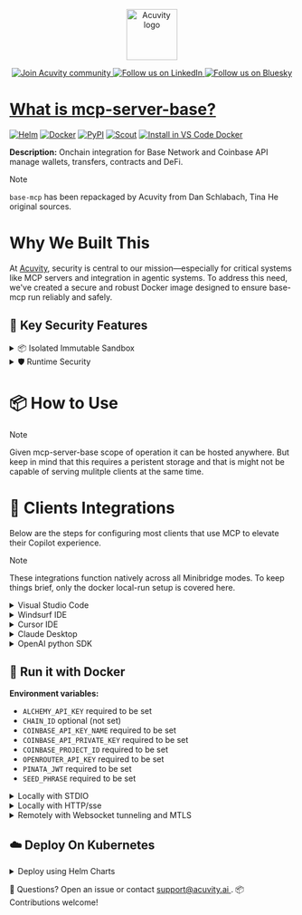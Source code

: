 <p align="center">
  <a href="https://acuvity.ai">
    <picture>
      <img src="https://mma.prnewswire.com/media/2544052/Acuvity__Logo.jpg" height="90" alt="Acuvity logo"/>
    </picture>
  </a>
</p>
<p align="center">
  <a href="https://discord.gg/BkU7fBkrNk">
    <img src="https://img.shields.io/badge/Acuvity-Join-7289DA?logo=discord&logoColor=fff" alt="Join Acuvity community" />
  </a>
<a href="https://www.linkedin.com/company/acuvity/">
    <img src="https://img.shields.io/badge/LinkedIn-Follow-7289DA" alt="Follow us on LinkedIn" />
  </a>
<a href="https://bsky.app/profile/acuvity.bsky.social">
    <img src="https://img.shields.io/badge/Bluesky-Follow-7289DA"?logo=bluesky&logoColor=fff" alt="Follow us on Bluesky" />
</p>


# What is mcp-server-base?

[![Helm](https://img.shields.io/badge/1.0.0-3775A9?logo=helm&label=Charts&logoColor=fff)](https://hub.docker.com/r/acuvity/mcp-server-base/tags/)
[![Docker](https://img.shields.io/docker/image-size/acuvity/mcp-server-base/1.0.13?logo=docker&logoColor=fff&label=1.0.13)](https://hub.docker.com/r/acuvity/mcp-server-base)
[![PyPI](https://img.shields.io/badge/1.0.13-3775A9?logo=pypi&logoColor=fff&label=base-mcp)](https://github.com/base/base-mcp)
[![Scout](https://img.shields.io/badge/Active-3775A9?logo=docker&logoColor=fff&label=Scout)](https://hub.docker.com/r/acuvity/mcp-server-fetch/)
[![Install in VS Code Docker](https://img.shields.io/badge/VS_Code-One_click_install-0078d7?logo=githubcopilot)](https://insiders.vscode.dev/redirect/mcp/install?name=mcp-server-base&config=%7B%22args%22%3A%5B%22run%22%2C%22-i%22%2C%22--rm%22%2C%22--read-only%22%2C%22-e%22%2C%22ALCHEMY_API_KEY%22%2C%22-e%22%2C%22COINBASE_API_KEY_NAME%22%2C%22-e%22%2C%22COINBASE_API_PRIVATE_KEY%22%2C%22-e%22%2C%22COINBASE_PROJECT_ID%22%2C%22-e%22%2C%22OPENROUTER_API_KEY%22%2C%22-e%22%2C%22PINATA_JWT%22%2C%22-e%22%2C%22SEED_PHRASE%22%2C%22docker.io%2Facuvity%2Fmcp-server-base%3A1.0.13%22%5D%2C%22command%22%3A%22docker%22%7D)

**Description:** Onchain integration for Base Network and Coinbase API manage wallets, transfers, contracts and DeFi.

> [!NOTE]
> `base-mcp` has been repackaged by Acuvity from Dan Schlabach, Tina He original sources.

# Why We Built This

At [Acuvity](https://acuvity.ai), security is central to our mission—especially for critical systems like MCP servers and integration in agentic systems.
To address this need, we've created a secure and robust Docker image designed to ensure base-mcp run reliably and safely.

## 🔐 Key Security Features

<details>
<summary>📦 Isolated Immutable Sandbox </summary>

- **Isolated Execution**: All tools run within secure, containerized sandboxes to enforce process isolation and prevent lateral movement.
- **Non-root by Default**: Enforces least-privilege principles, minimizing the impact of potential security breaches.
- **Read-only Filesystem**: Ensures runtime immutability, preventing unauthorized modification.
- **Version Pinning**: Guarantees consistency and reproducibility across deployments by locking tool and dependency versions.
- **CVE Scanning**: Continuously scans images for known vulnerabilities using [Docker Scout](https://docs.docker.com/scout/) to support proactive mitigation.
- **SBOM & Provenance**: Delivers full supply chain transparency by embedding metadata and traceable build information."
</details>

<details>
<summary>🛡️ Runtime Security</summary>

**Minibridge Integration**: [Minibridge](https://github.com/acuvity/minibridge) establishes secure Agent-to-MCP connectivity, supports Rego/HTTP-based policy enforcement 🕵️, and simplifies orchestration.

Minibridge includes built-in guardrails that protect MCP server integrity and detect suspicious behaviors in real-time.:

- **Integrity Checks**: Ensures authenticity with runtime component hashing.
- **Threat Detection & Prevention with built-in Rego Policy**:
  - Covert‐instruction screening: Blocks any tool description or call arguments that match a wide list of "hidden prompt" phrases (e.g., "do not tell", "ignore previous instructions", Unicode steganography).
  - Schema-key misuse guard: Rejects tools or call arguments that expose internal-reasoning fields such as note, debug, context, etc., preventing jailbreaks that try to surface private metadata.
  - Sensitive-resource exposure check: Denies tools whose descriptions - or call arguments - reference paths, files, or patterns typically associated with secrets (e.g., .env, /etc/passwd, SSH keys).
  - Tool-shadowing detector: Flags wording like "instead of using" that might instruct an assistant to replace or override an existing tool with a different behavior.
  - Cross-tool ex-filtration filter: Scans responses and tool descriptions for instructions to invoke external tools not belonging to this server.
  - Credential / secret redaction mutator: Automatically replaces recognised tokens formats with `[REDACTED]` in outbound content.

These controls ensure robust runtime integrity, prevent unauthorized behavior, and provide a foundation for secure-by-design system operations.
</details>


# 📦 How to Use


> [!NOTE]
> Given mcp-server-base scope of operation it can be hosted anywhere.
> But keep in mind that this requires a peristent storage and that is might not be capable of serving mulitple clients at the same time.

# 🧰 Clients Integrations

Below are the steps for configuring most clients that use MCP to elevate their Copilot experience.

> [!NOTE]
> These integrations function natively across all Minibridge modes.
> To keep things brief, only the docker local-run setup is covered here.

<details>
<summary>Visual Studio Code</summary>

To get started immediately, you can use the "one-click" link below:

[![Install in VS Code Docker](https://img.shields.io/badge/VS_Code-One_click_install-0078d7?logo=githubcopilot)](https://insiders.vscode.dev/redirect/mcp/install?name=mcp-server-base&config=%7B%22args%22%3A%5B%22run%22%2C%22-i%22%2C%22--rm%22%2C%22--read-only%22%2C%22-e%22%2C%22ALCHEMY_API_KEY%22%2C%22-e%22%2C%22COINBASE_API_KEY_NAME%22%2C%22-e%22%2C%22COINBASE_API_PRIVATE_KEY%22%2C%22-e%22%2C%22COINBASE_PROJECT_ID%22%2C%22-e%22%2C%22OPENROUTER_API_KEY%22%2C%22-e%22%2C%22PINATA_JWT%22%2C%22-e%22%2C%22SEED_PHRASE%22%2C%22docker.io%2Facuvity%2Fmcp-server-base%3A1.0.13%22%5D%2C%22command%22%3A%22docker%22%7D)

## Global scope

Press `ctrl + shift + p` and type `Preferences: Open User Settings JSON` to add the following section:

```json
{
  "mcp": {
    "servers": {
      "acuvity-mcp-server-base": {
        "env": {
          "ALCHEMY_API_KEY": "TO_BE_SET",
          "COINBASE_API_KEY_NAME": "TO_BE_SET",
          "COINBASE_API_PRIVATE_KEY": "TO_BE_SET",
          "COINBASE_PROJECT_ID": "TO_BE_SET",
          "OPENROUTER_API_KEY": "TO_BE_SET",
          "PINATA_JWT": "TO_BE_SET",
          "SEED_PHRASE": "TO_BE_SET"
        },
        "command": "docker",
        "args": [
          "run",
          "-i",
          "--rm",
          "--read-only",
          "-e",
          "ALCHEMY_API_KEY",
          "-e",
          "COINBASE_API_KEY_NAME",
          "-e",
          "COINBASE_API_PRIVATE_KEY",
          "-e",
          "COINBASE_PROJECT_ID",
          "-e",
          "OPENROUTER_API_KEY",
          "-e",
          "PINATA_JWT",
          "-e",
          "SEED_PHRASE",
          "docker.io/acuvity/mcp-server-base:1.0.13"
        ]
      }
    }
  }
}
```

## Workspace scope

In your workspace create a file called `.vscode/mcp.json` and add the following section:

```json
{
  "servers": {
    "acuvity-mcp-server-base": {
      "env": {
        "ALCHEMY_API_KEY": "TO_BE_SET",
        "COINBASE_API_KEY_NAME": "TO_BE_SET",
        "COINBASE_API_PRIVATE_KEY": "TO_BE_SET",
        "COINBASE_PROJECT_ID": "TO_BE_SET",
        "OPENROUTER_API_KEY": "TO_BE_SET",
        "PINATA_JWT": "TO_BE_SET",
        "SEED_PHRASE": "TO_BE_SET"
      },
      "command": "docker",
      "args": [
        "run",
        "-i",
        "--rm",
        "--read-only",
        "-e",
        "ALCHEMY_API_KEY",
        "-e",
        "COINBASE_API_KEY_NAME",
        "-e",
        "COINBASE_API_PRIVATE_KEY",
        "-e",
        "COINBASE_PROJECT_ID",
        "-e",
        "OPENROUTER_API_KEY",
        "-e",
        "PINATA_JWT",
        "-e",
        "SEED_PHRASE",
        "docker.io/acuvity/mcp-server-base:1.0.13"
      ]
    }
  }
}
```

> To pass secrets you should use the `promptString` input type described in the [Visual Studio Code documentation](https://code.visualstudio.com/docs/copilot/chat/mcp-servers).

</details>

<details>
<summary>Windsurf IDE</summary>

In `~/.codeium/windsurf/mcp_config.json` add the following section:

```json
{
  "mcpServers": {
    "acuvity-mcp-server-base": {
      "env": {
        "ALCHEMY_API_KEY": "TO_BE_SET",
        "COINBASE_API_KEY_NAME": "TO_BE_SET",
        "COINBASE_API_PRIVATE_KEY": "TO_BE_SET",
        "COINBASE_PROJECT_ID": "TO_BE_SET",
        "OPENROUTER_API_KEY": "TO_BE_SET",
        "PINATA_JWT": "TO_BE_SET",
        "SEED_PHRASE": "TO_BE_SET"
      },
      "command": "docker",
      "args": [
        "run",
        "-i",
        "--rm",
        "--read-only",
        "-e",
        "ALCHEMY_API_KEY",
        "-e",
        "COINBASE_API_KEY_NAME",
        "-e",
        "COINBASE_API_PRIVATE_KEY",
        "-e",
        "COINBASE_PROJECT_ID",
        "-e",
        "OPENROUTER_API_KEY",
        "-e",
        "PINATA_JWT",
        "-e",
        "SEED_PHRASE",
        "docker.io/acuvity/mcp-server-base:1.0.13"
      ]
    }
  }
}
```

See [Windsurf documentation](https://docs.windsurf.com/windsurf/mcp) for more info.

</details>

<details>
<summary>Cursor IDE</summary>

Add the following JSON block to your mcp configuration file:
- `~/.cursor/mcp.json` for global scope
- `.cursor/mcp.json` for project scope

```json
{
  "mcpServers": {
    "acuvity-mcp-server-base": {
      "env": {
        "ALCHEMY_API_KEY": "TO_BE_SET",
        "COINBASE_API_KEY_NAME": "TO_BE_SET",
        "COINBASE_API_PRIVATE_KEY": "TO_BE_SET",
        "COINBASE_PROJECT_ID": "TO_BE_SET",
        "OPENROUTER_API_KEY": "TO_BE_SET",
        "PINATA_JWT": "TO_BE_SET",
        "SEED_PHRASE": "TO_BE_SET"
      },
      "command": "docker",
      "args": [
        "run",
        "-i",
        "--rm",
        "--read-only",
        "-e",
        "ALCHEMY_API_KEY",
        "-e",
        "COINBASE_API_KEY_NAME",
        "-e",
        "COINBASE_API_PRIVATE_KEY",
        "-e",
        "COINBASE_PROJECT_ID",
        "-e",
        "OPENROUTER_API_KEY",
        "-e",
        "PINATA_JWT",
        "-e",
        "SEED_PHRASE",
        "docker.io/acuvity/mcp-server-base:1.0.13"
      ]
    }
  }
}
```

See [cursor documentation](https://docs.cursor.com/context/model-context-protocol) for more information.

</details>
<details>

<summary>Claude Desktop</summary>

In the `claude_desktop_config.json` configuration file add the following section:

```json
{
  "mcpServers": {
    "acuvity-mcp-server-base": {
      "env": {
        "ALCHEMY_API_KEY": "TO_BE_SET",
        "COINBASE_API_KEY_NAME": "TO_BE_SET",
        "COINBASE_API_PRIVATE_KEY": "TO_BE_SET",
        "COINBASE_PROJECT_ID": "TO_BE_SET",
        "OPENROUTER_API_KEY": "TO_BE_SET",
        "PINATA_JWT": "TO_BE_SET",
        "SEED_PHRASE": "TO_BE_SET"
      },
      "command": "docker",
      "args": [
        "run",
        "-i",
        "--rm",
        "--read-only",
        "-e",
        "ALCHEMY_API_KEY",
        "-e",
        "COINBASE_API_KEY_NAME",
        "-e",
        "COINBASE_API_PRIVATE_KEY",
        "-e",
        "COINBASE_PROJECT_ID",
        "-e",
        "OPENROUTER_API_KEY",
        "-e",
        "PINATA_JWT",
        "-e",
        "SEED_PHRASE",
        "docker.io/acuvity/mcp-server-base:1.0.13"
      ]
    }
  }
}
```

See [Anthropic documentation](https://docs.anthropic.com/en/docs/agents-and-tools/mcp) for more information.
</details>

<details>
<summary>OpenAI python SDK</summary>

## Running locally

```python
async with MCPServerStdio(
    params={
        "env": {"ALCHEMY_API_KEY":"TO_BE_SET","COINBASE_API_KEY_NAME":"TO_BE_SET","COINBASE_API_PRIVATE_KEY":"TO_BE_SET","COINBASE_PROJECT_ID":"TO_BE_SET","OPENROUTER_API_KEY":"TO_BE_SET","PINATA_JWT":"TO_BE_SET","SEED_PHRASE":"TO_BE_SET"},
        "command": "docker",
        "args": ["run","-i","--rm","--read-only","-e","ALCHEMY_API_KEY","-e","COINBASE_API_KEY_NAME","-e","COINBASE_API_PRIVATE_KEY","-e","COINBASE_PROJECT_ID","-e","OPENROUTER_API_KEY","-e","PINATA_JWT","-e","SEED_PHRASE","docker.io/acuvity/mcp-server-base:1.0.13"]
    }
) as server:
    tools = await server.list_tools()
```

## Running remotely

```python
async with MCPServerSse(
    params={
        "url": "http://<ip>:<port>/sse",
    }
) as server:
    tools = await server.list_tools()
```

See [OpenAI Agents SDK docs](https://openai.github.io/openai-agents-python/mcp/) for more info.

</details>

## 🐳 Run it with Docker
**Environment variables:**
  - `ALCHEMY_API_KEY` required to be set
  - `CHAIN_ID` optional (not set)
  - `COINBASE_API_KEY_NAME` required to be set
  - `COINBASE_API_PRIVATE_KEY` required to be set
  - `COINBASE_PROJECT_ID` required to be set
  - `OPENROUTER_API_KEY` required to be set
  - `PINATA_JWT` required to be set
  - `SEED_PHRASE` required to be set


<details>
<summary>Locally with STDIO</summary>

In your client configuration set:

- command: `docker`
- arguments: `run -i --rm --read-only -e ALCHEMY_API_KEY -e COINBASE_API_KEY_NAME -e COINBASE_API_PRIVATE_KEY -e COINBASE_PROJECT_ID -e OPENROUTER_API_KEY -e PINATA_JWT -e SEED_PHRASE docker.io/acuvity/mcp-server-base:1.0.13`

</details>

<details>
<summary>Locally with HTTP/sse</summary>

Simply run as:

```console
docker run -i --rm --read-only -e ALCHEMY_API_KEY -e COINBASE_API_KEY_NAME -e COINBASE_API_PRIVATE_KEY -e COINBASE_PROJECT_ID -e OPENROUTER_API_KEY -e PINATA_JWT -e SEED_PHRASE docker.io/acuvity/mcp-server-base:1.0.13
```

Add `-p <localport>:8000` to expose the port.

Then on your application/client, you can configure to use something like:

```json
{
  "mcpServers": {
    "acuvity-mcp-server-base": {
      "url": "http://localhost:<localport>/sse",
    }
  }
}
```

You might have to use different ports for different tools.

</details>

<details>
<summary>Remotely with Websocket tunneling and MTLS </summary>

> This section assume you are familiar with TLS and certificates and will require:
> - a server certificate with proper DNS/IP field matching your tool deployment.
> - a client-ca used to sign client certificates

1. Start the server in `backend` mode
 - add an environment variable like `-e MINIBRIDGE_MODE=backend`
 - add the TLS certificates (recommended) through a volume let's say `/certs` ex (`-v $PWD/certs:/certs`)
 - instruct minibridge to use those certs with
   - `-e MINIBRIDGE_TLS_SERVER_CERT=/certs/server-cert.pem`
   - `-e MINIBRIDGE_TLS_SERVER_KEY=/certs/server-key.pem`
   - `-e MINIBRIDGE_TLS_SERVER_KEY_PASS=optional`
   - `-e MINIBRIDGE_TLS_SERVER_CLIENT_CA=/certs/client-ca.pem`

2. Start `minibridge` locally in frontend mode:
  - Get [minibridge](https://github.com/acuvity/minibridge) binary for your OS.

In your client configuration, Minibridge works like any other STDIO command.

Example for Claude Desktop:

```json
{
  "mcpServers": {
    "acuvity-mcp-server-base": {
      "command": "minibridge",
      "args": ["frontend", "--backend", "wss://<remote-url>:8000/ws", "--tls-client-backend-ca", "/path/to/ca/that/signed/the/server-cert.pem/ca.pem", "--tls-client-cert", "/path/to/client-cert.pem", "--tls-client-key", "/path/to/client-key.pem"]
    }
  }
}
```

That's it.

Of course there are plenty of other options that minibridge can provide.

Don't be shy to ask question either.

</details>

## ☁️ Deploy On Kubernetes

<details>
<summary>Deploy using Helm Charts</summary>

### Chart settings requirements

This chart requires some mandatory information to be installed.

**Mandatory Secrets**:
  - `ALCHEMY_API_KEY` secret to be set as secrets.ALCHEMY_API_KEY either by `.value` or from existing with `.valueFrom`
  - `COINBASE_API_KEY_NAME` secret to be set as secrets.COINBASE_API_KEY_NAME either by `.value` or from existing with `.valueFrom`
  - `COINBASE_API_PRIVATE_KEY` secret to be set as secrets.COINBASE_API_PRIVATE_KEY either by `.value` or from existing with `.valueFrom`
  - `COINBASE_PROJECT_ID` secret to be set as secrets.COINBASE_PROJECT_ID either by `.value` or from existing with `.valueFrom`
  - `OPENROUTER_API_KEY` secret to be set as secrets.OPENROUTER_API_KEY either by `.value` or from existing with `.valueFrom`
  - `PINATA_JWT` secret to be set as secrets.PINATA_JWT either by `.value` or from existing with `.valueFrom`
  - `SEED_PHRASE` secret to be set as secrets.SEED_PHRASE either by `.value` or from existing with `.valueFrom`

**Optional Environment variables**:
  - `CHAIN_ID=""` environment variable can be changed with env.CHAIN_ID=""

### How to install

You can inspect the chart:

```console
helm show chart oci://docker.io/acuvity/mcp-server-base --version 1.0.0-
````

You can inspect the values that you can configure:

```console
helm show values oci://docker.io/acuvity/mcp-server-base --version 1.0.0
````

Install with helm

```console
helm install mcp-server-base oci://docker.io/acuvity/mcp-server-base --version 1.0.0
```

From there your MCP server mcp-server-base will be reachable by default through `http/sse` from inside the cluster using the Kubernetes Service `mcp-server-base` on port `8000` by default. You can change that by looking at the `service` section of the `values.yaml` file.

### How to Monitor

The deployment will create a Kubernetes service with a `healthPort`, that is used for liveness probes and readiness probes. This health port can also be used by the monitoring stack of your choice and exposes metrics under the `/metrics` path.

See full charts [Readme](https://github.com/acuvity/mcp-servers-registry/tree/main/mcp-server-base/charts/mcp-server-base/README.md) for more details about settings.

</details>

💬 Questions? Open an issue or contact [ support@acuvity.ai ](mailto:support@acuvity.ai).
📦 Contributions welcome!
